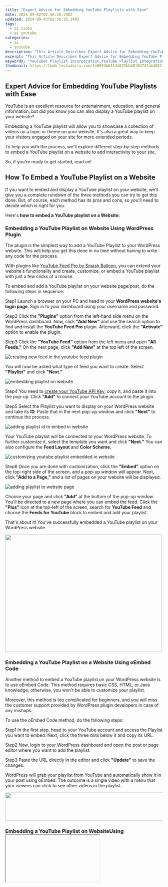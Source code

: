 ```yaml
---
title: "Expert Advice for Embedding YouTube Playlists with Ease"
date: 2024-09-02T02:56:26.240Z
updated: 2024-09-03T02:56:26.240Z
tags:
  - ai video
  - ai youtube
categories:
  - ai
  - youtube
description: "This Article Describes Expert Advice for Embedding YouTube Playlists with Ease"
excerpt: "This Article Describes Expert Advice for Embedding YouTube Playlists with Ease"
keywords: "YouTuber Playlist Incorporation,YouTube Playlist Integration,Easy Video Compilation,Streamlining Playlists,Embedding Media Content,Seamless Video Links,Simple Playlists Plugin"
thumbnail: https://thmb.techidaily.com/1e0694b6112d675bbb8f0d747ab36517f01502f4062f523abbe17fcfc5ae5fc7.jpg
---
```


## Expert Advice for Embedding YouTube Playlists with Ease

YouTube is an excellent resource for entertainment, education, and general information, but did you know you can also display a YouTube playlist on your website?

Embedding a YouTube playlist will allow you to showcase a collection of videos on a topic or theme on your website. It's also a great way to keep your visitors engaged on your site for more extended periods.

To help you with the process, we'll explore different step-by-step methods to embed a YouTube playlist on a website to add interactivity to your site.

So, if you're ready to get started, read on!

## How To Embed a YouTube Playlist on a Website

If you want to embed and display a YouTube playlist on your website, we'll give you a complete rundown of the three methods you can try to get this done. But, of course, each method has its pros and cons, so you'll need to decide which is right for you.

Here's **how to embed a YouTube playlist on a Website:**

### Embedding a YouTube Playlist on Website Using WordPress Plugin

The plugin is the simplest way to add a YouTube Playlist to your WordPress website. This will help you get this done in no time without having to write any code for the process.

With plugins like [YouTube Feed Pro by Smash Balloon](https://smashballoon.com/youtube-feed/), you can extend your website's functionality and create, customize, or embed a YouTube playlist with just a few clicks of a mouse.

To embed and add a YouTube playlist on your website page/post, do the following steps in sequence:

Step1 Launch a browser on your PC and head to your **WordPress website's login page**. Sign in to your dashboard using your username and password.

Step2 Click the **"Plugins"** option from the left-hand side menu on the WordPress dashboard. Now, click **"Add New"** and use the search option to find and install the **YouTube Feed Pro** plugin. Afterward, click the **"Activate"** option to enable the plugin.

Step3 Click the **"YouTube Feed"** option from the left menu and open **"All Feeds."** On the next page, click **"Add New"** at the top left of the screen.

![creating new feed in the youtube feed plugin](https://images.wondershare.com/filmora/article-images/2023/03/creating-new-feed-in-the-youtube-feed-plugin.png)

You will now be asked what type of feed you want to create. Select **"Playlist"** and click **"Next."**

![embedding playlist on website](https://images.wondershare.com/filmora/article-images/2023/03/embedding-playlist-on-website.png)

Step4 You need to [create your YouTube API Key](https://developers.google.com/youtube/v3/getting-started), copy it, and paste it into the pop-up. Click **"Add"** to connect your YouTube account to the plugin.

Step5 Select the Playlist you want to display on your WordPress website and take its **ID**. Paste that in the next pop-up window and click **"Next"** to continue the process.

![adding playlist id to embed in website](https://images.wondershare.com/filmora/article-images/2023/03/adding-playlist-id-to-embed-in-website.png)

Your YouTube playlist will be connected to your WordPress website. To further customize it, select the template you want and click **"Next."** You can also configure the **Feed Layout** and **Color Scheme.**

![customizing youtube playlist embedded in website](https://images.wondershare.com/filmora/article-images/2023/03/customizing-youtube-playlist-embedded-in-website.png)

Step6 Once you are done with customization, click the **"Embed"** option on the top-right side of the screen, and a pop-up window will appear. Next, click **"Add to a Page,"** and a list of pages on your website will be displayed.

![adding playlist to website page](https://images.wondershare.com/filmora/article-images/2023/03/adding-playlist-to-website-page.png)

Choose your page and click **"Add"** at the bottom of the pop-up window. You'll be directed to a new page where you can embed the feed. Click the **"Plus"** icon at the top-left of the screen, search for **YouTube Feed** and choose the **Feeds for YouTube** block to embed and add your playlist.

That's about it! You've successfully embedded a YouTube playlist on your WordPress website.

<!-- affiliate ads begin -->
<a href="https://electronicx.pxf.io/c/5597632/1872456/14483" target="_top" id="1872456"><img src="//a.impactradius-go.com/display-ad/14483-1872456" border="0" alt="" width="500" height="375"/></a><img height="0" width="0" src="https://imp.pxf.io/i/5597632/1872456/14483" style="position:absolute;visibility:hidden;" border="0" />
<!-- affiliate ads end -->
### Embedding a YouTube Playlist on a Website Using oEmbed Code

Another method to embed a YouTube playlist on your WordPress website is to use oEmbed Code. This method requires basic CSS, HTML, or Java knowledge; otherwise, you won't be able to customize your playlist.

Moreover, this method is too complicated for beginners, and you will miss the customer support provided by WordPress plugin developers in case of any mishaps.

To use the oEmbed Code method, do the following steps:

Step1 In the first step, head to your YouTube account and access the Playlist you want to embed. Next, click the three dots below it and copy its URL.

Step2 Now, login to your WordPress dashboard and open the post or page editor where you want to add the playlist.

Step3 Paste the URL directly in the editor and click **"Update"** to save the changes.

WordPress will grab your playlist from YouTube and automatically show it in your post using oEmbed. The outcome is a single video with a menu that your viewers can click to see other videos in the playlist.

<!-- affiliate ads begin -->
<a href="https://newchic.sjv.io/c/5597632/1659704/14420" target="_top" id="1659704"><img src="//a.impactradius-go.com/display-ad/14420-1659704" border="0" alt="" width="728" height="90"/></a><img height="0" width="0" src="https://imp.pxf.io/i/5597632/1659704/14420" style="position:absolute;visibility:hidden;" border="0" />
<!-- affiliate ads end -->
### Embedding a YouTube Playlist on WebsiteUsing <iframe >

Another way to embed a playlist of your YouTube channel on your WordPress site is by using the iFrame code with the following step-by-step instructions:

Step1 In the first step, launch a browser on your desktop or laptop and go to your **YouTube channel.**

Step2 Now, head to the YouTube playlist you want to embed, click the **"Share"** icon, and a pop-up window will appear.

Step3 Choose the **"Embed"** option, and a new lightbox pop-up will appear, having your playlist's embed code. Click **"Copy"** to save the code on your clipboard.

![embedding youtube playlist in website using iframe code](https://images.wondershare.com/filmora/article-images/2023/03/embedding-youtube-playlist-in-website-using-iframe-code.png)

<!-- affiliate ads begin -->
<a href="https://secure.2checkout.com/order/checkout.php?PRODS=30901369&QTY=1&AFFILIATE=108875&CART=1"> <img src="https://secure.avangate.com/images/merchant/ce9a6fb2becc2d235e62b125e9260102/products/1_copy_vMixCallScreenshot1-large.jpg" border="0"> vMix 4K - Software based live production. vMix 4K includes everything in vMix HD plus 4K support, PTZ control, External/Fullscreen output, 4 Virtual Outputs, 1 Replay, 4 vMix Call, and 2 Recorders. 
This bundle includes Studio 200 for vMix from Virtualsetworks, HTTP Matrix 1.0 automation scheduler, and 4 introductory training videos from the Udemy vMix Basic to Amazing course. </a>
<!-- affiliate ads end -->
Step4 Log in to your WordPress dashboard and open the page/post editor where you want to embed the playlist. Click the **"Plus"** icon, search for **"custom HTML,"** and select **"Custom HTML block"** to add to the page/post.

Now, paste the iFrame embed code you've copied from YouTube and click "Update" at the top-right of the screen to save the changes and embed your playlist.

This method will also display one video with a menu from where you and your website viewers can access the playlist. Moreover, there are few customization options to change the appearance.

<!-- affiliate ads begin -->
<a href="https://secure.2checkout.com/order/checkout.php?PRODS=4708689&QTY=1&AFFILIATE=108875&CART=1"><img src="https://www.epubor.com/images/uppic/audible-converter-interface.png" border="0">Epubor Audible Converter for Win： Download and convert Audible AAXC/AA/AAX to MP3 with 100% original quality preserved.</a>
<!-- affiliate ads end -->
## A Bonus Tip: YouTube Video Maker - Filmora

If you find your YouTube videos as boring and not engaging as other content on your website, we recommend using [Wondershare Filmora](https://tools.techidaily.com/wondershare/filmora/download/) for your next project.

[Free Download](https://tools.techidaily.com/wondershare/filmora/download/) For Win 7 or later(64-bit)

[Free Download](https://tools.techidaily.com/wondershare/filmora/download/) For macOS 10.14 or later

With this software, you can quickly make eye-captivating YouTube videos by recording from a screen or webcam and can edit them using advanced editing features. Filmora also allows you to instantly export your content to YouTube with just a few clicks, which you can later embed into your website.

Some key features of Wondershare Filmora are as follows:

* Advanced video editing features include keyframing, speed ramping, Boris FX, Motion Tracking, Titles, and more.
* Massive library of preset templates, effects, transitions, animations, and royalty-free music.
* Instant [Export](https://tools.techidaily.com/wondershare/filmora/download/) to YouTube channel.
* Record from webcam, screen, and voiceover.
* Simple drag-and-drop interface.

<!-- affiliate ads begin -->
<a href="https://secure.2checkout.com/order/checkout.php?PRODS=4620778&QTY=1&AFFILIATE=108875&CART=1"><img src="https://secure.avangate.com/images/merchant/07dd4d5a72f5740ef0f035f201951476/728__90banner.jpg" border="0"></a>
<!-- affiliate ads end -->
## Conclusion

This article discusses step-by-step methods **to embed a YouTube playlist on a website** using the WordPress plugin, oEmbed code, and iFrame embed code.

Additionally, we've recommended Wondershare Filmora for making engaging and captivating YouTube videos that you can export directly to your channel from the software.

We hope you've found this article informative and can now display your YouTube playlist on your site without hassle.

[Free Download](https://tools.techidaily.com/wondershare/filmora/download/) For Win 7 or later(64-bit)

[Free Download](https://tools.techidaily.com/wondershare/filmora/download/) For macOS 10.14 or later

With this software, you can quickly make eye-captivating YouTube videos by recording from a screen or webcam and can edit them using advanced editing features. Filmora also allows you to instantly export your content to YouTube with just a few clicks, which you can later embed into your website.

Some key features of Wondershare Filmora are as follows:

* Advanced video editing features include keyframing, speed ramping, Boris FX, Motion Tracking, Titles, and more.
* Massive library of preset templates, effects, transitions, animations, and royalty-free music.
* Instant [Export](https://tools.techidaily.com/wondershare/filmora/download/) to YouTube channel.
* Record from webcam, screen, and voiceover.
* Simple drag-and-drop interface.

<!-- affiliate ads begin -->
<a href="https://secure.2checkout.com/order/checkout.php?PRODS=40085955&QTY=1&AFFILIATE=108875&CART=1"><img src="https://secure.avangate.com/images/merchant/f702defbc67edb455949f46babab0c18/products/2_logo9.png" border="0">FX PRO (Gold Robot + Silver Robot(Basic Package))</a>
<!-- affiliate ads end -->
## Conclusion

This article discusses step-by-step methods **to embed a YouTube playlist on a website** using the WordPress plugin, oEmbed code, and iFrame embed code.

Additionally, we've recommended Wondershare Filmora for making engaging and captivating YouTube videos that you can export directly to your channel from the software.

We hope you've found this article informative and can now display your YouTube playlist on your site without hassle.

<ins class="adsbygoogle"
     style="display:block"
     data-ad-format="autorelaxed"
     data-ad-client="ca-pub-7571918770474297"
     data-ad-slot="1223367746"></ins>

<ins class="adsbygoogle"
     style="display:block"
     data-ad-format="autorelaxed"
     data-ad-client="ca-pub-7571918770474297"
     data-ad-slot="1223367746"></ins>



<ins class="adsbygoogle"
     style="display:block"
     data-ad-client="ca-pub-7571918770474297"
     data-ad-slot="8358498916"
     data-ad-format="auto"
     data-full-width-responsive="true"></ins>





<span class="atpl-alsoreadstyle">Also read:</span>
<div><ul>
<li><a href="https://instagram-clips.techidaily.com/new-2024-approved-improve-instagram-video-loading-times-effectively/"><u>[New] 2024 Approved  Improve Instagram Video Loading Times Effectively</u></a></li>
<li><a href="https://youtube-zero.techidaily.com/ce-10-budget-friendly-video-subtitle-grabs-for-2024/"><u>[New] Ace 10 Budget-Friendly Video Subtitle Grabs for 2024</u></a></li>
<li><a href="https://youtube-zero.techidaily.com/obile-harmony-6-essential-free-apps-to-download-youtube-tracks-for-2024/"><u>[New] Mobile Harmony  6 Essential Free Apps to Download YouTube Tracks for 2024</u></a></li>
<li><a href="https://screen-sharing-recording.techidaily.com/new-pro-video-guide-crafting-engaging-screencasts/"><u>[New] Pro Video Guide  Crafting Engaging Screencasts</u></a></li>
<li><a href="https://youtube-zero.techidaily.com/humbnails-that-attract-techniques-for-youtube-image-resizing/"><u>[New] Thumbnails That Attract  Techniques for YouTube Image Resizing</u></a></li>
<li><a href="https://youtube-zero.techidaily.com/op-10-youtube-cameras-from-novices-to-experts/"><u>[New] Top 10 YouTube Cameras, From Novices to Experts</u></a></li>
<li><a href="https://youtube-zero.techidaily.com/nlocking-the-secrets-of-captivating-auditory-and-visual-sensations-in-asmr-videos-for-2024/"><u>[New] Unlocking the Secrets of Captivating Auditory & Visual Sensations in ASMR Videos for 2024</u></a></li>
<li><a href="https://youtube-zero.techidaily.com/outube-marketing-boosted-by-free-downloadable-templates-for-2024/"><u>[New] YouTube Marketing Boosted by Free Downloadable Templates for 2024</u></a></li>
<li><a href="https://youtube-zero.techidaily.com/ed-2024-approved-learn-to-turn-comments-on-or-off-on-youtube-easily/"><u>[Updated] 2024 Approved  Learn to Turn Comments On or Off on YouTube Easily</u></a></li>
<li><a href="https://youtube-zero.techidaily.com/ed-2024-approved-unveiling-the-power-of-youtube-backlinks-for-creators/"><u>[Updated] 2024 Approved  Unveiling the Power of YouTube Backlinks for Creators</u></a></li>
<li><a href="https://extra-information.techidaily.com/updated-bridging-audio-and-web-mastering-the-podcast-rss-format/"><u>[Updated] Bridging Audio & Web  Mastering the Podcast RSS Format</u></a></li>
<li><a href="https://youtube-zero.techidaily.com/ed-can-you-legally-capture-video-from-youtube-in-2024/"><u>[Updated] Can You Legally Capture Video From YouTube, In 2024</u></a></li>
<li><a href="https://youtube-zero.techidaily.com/ed-constructing-youtube-playlists-made-simple-for-2024/"><u>[Updated] Constructing YouTube Playlists Made Simple for 2024</u></a></li>
<li><a href="https://youtube-zero.techidaily.com/ed-effortless-inclusion-youtube-media-on-slides/"><u>[Updated] Effortless Inclusion  YouTube Media on Slides</u></a></li>
<li><a href="https://youtube-zero.techidaily.com/ed-filmmaking-mastery-youtube-trailer-design-with-filmora/"><u>[Updated] Filmmaking Mastery  YouTube Trailer Design with Filmora</u></a></li>
<li><a href="https://youtube-zero.techidaily.com/ed-how-to-reverse-youtube-video-in-creative-ways-for-2024/"><u>[Updated] How to Reverse YouTube Video in Creative Ways for 2024</u></a></li>
<li><a href="https://youtube-zero.techidaily.com/ed-in-2024-cutting-edge-editing-with-youtubes-studio-editor/"><u>[Updated] In 2024, Cutting-Edge Editing with YouTube's Studio Editor</u></a></li>
<li><a href="https://youtube-zero.techidaily.com/ed-in-2024-the-stepwise-route-to-discovering-elusive-youtube-footage/"><u>[Updated] In 2024, The Stepwise Route to Discovering Elusive YouTube Footage</u></a></li>
<li><a href="https://vp-tips.techidaily.com/updated-in-2024-unusual-video-orientation-what-causes-sideway-images-on-instagram/"><u>[Updated] In 2024, Unusual Video Orientation  What Causes Sideway Images on Instagram</u></a></li>
<li><a href="https://fox-http.techidaily.com/updated-in-pursuit-of-dreamscapes-vr-travel-unleashed/"><u>[Updated] In Pursuit of Dreamscapes  VR Travel Unleashed</u></a></li>
<li><a href="https://youtube-zero.techidaily.com/approved-essential-tips-for-creating-compelling-free-ads-on-youtube/"><u>2024 Approved  Essential Tips for Creating Compelling Free Ads on YouTube</u></a></li>
<li><a href="https://phone-solutions.techidaily.com/avchd-on-galaxy-xcover-7-convert-mts-for-galaxy-xcover-7-by-aiseesoft-video-converter-play-mts-on-android/"><u>AVCHD on Galaxy XCover 7-convert MTS for Galaxy XCover 7</u></a></li>
<li><a href="https://youtube-zero.techidaily.com/d-the-scenes-creating-successful-youtube-shorts-videos-for-2024/"><u>Behind the Scenes  Creating Successful YouTube Shorts Videos for 2024</u></a></li>
<li><a href="https://youtube-zero.techidaily.com/practices-for-video-thumbnail-creation-in-the-digital-age-for-2024/"><u>Best Practices for Video Thumbnail Creation in the Digital Age for 2024</u></a></li>
<li><a href="https://youtube-zero.techidaily.com/el-success-strategies-a-comprehensive-guide-to-spotlighting-for-2024/"><u>Channel Success Strategies  A Comprehensive Guide to Spotlighting for 2024</u></a></li>
<li><a href="https://youtube-zero.techidaily.com/ver-the-10-yt-channels-with-swift-ascendancy-and-intellect-for-2024/"><u>Discover the 10 YT Channels with Swift Ascendancy and Intellect for 2024</u></a></li>
<li><a href="https://tech-haven.techidaily.com/fact-checking-health-advice-navigating-chatgpt-and-ai-sources-for-truthful-information/"><u>Fact-Checking Health Advice: Navigating ChatGPT and AI Sources for Truthful Information</u></a></li>
<li><a href="https://unlock-android.techidaily.com/how-to-change-honor-90-gt-lock-screen-clock-in-seconds-by-drfone-android/"><u>How To Change Honor 90 GT Lock Screen Clock in Seconds</u></a></li>
<li><a href="https://review-topics.techidaily.com/in-2024-does-airplane-mode-turn-off-gps-location-on-xiaomi-14-ultra-drfone-by-drfone-virtual-android/"><u>In 2024, Does Airplane Mode Turn off GPS Location On Xiaomi 14 Ultra? | Dr.fone</u></a></li>
<li><a href="https://youtube-videos.techidaily.com/in-2024-essential-steps-to-create-youtube-beginnings-and-ends-on-a-budget/"><u>In 2024, Essential Steps to Create YouTube Beginnings & Ends on a Budget</u></a></li>
<li><a href="https://iphone-unlock.techidaily.com/in-2024-how-to-change-your-apple-id-password-on-your-apple-iphone-13-pro-drfone-by-drfone-ios/"><u>In 2024, How To Change Your Apple ID Password On your Apple iPhone 13 Pro | Dr.fone</u></a></li>
<li><a href="https://youtube-zero.techidaily.com/24-how-to-keep-your-audience-engaged-top-6-strategies-for-higher-youtube-stickiness/"><u>In 2024, How To Keep Your Audience Engaged  Top 6 Strategies for Higher YouTube Stickiness</u></a></li>
<li><a href="https://youtube-zero.techidaily.com/24-is-it-illegal-to-screen-capture-youtube-videos/"><u>In 2024, Is It Illegal to Screen-Capture YouTube Videos?</u></a></li>
<li><a href="https://android-location-track.techidaily.com/in-2024-top-5-tracking-apps-to-track-samsung-galaxy-m34-without-them-knowing-drfone-by-drfone-virtual-android/"><u>In 2024, Top 5 Tracking Apps to Track Samsung Galaxy M34 without Them Knowing | Dr.fone</u></a></li>
<li><a href="https://sim-unlock.techidaily.com/in-2024-top-imei-unlokers-for-your-motorola-moto-g34-5g-phone-by-drfone-android/"><u>In 2024, Top IMEI Unlokers for Your Motorola Moto G34 5G Phone</u></a></li>
<li><a href="https://buynow-marvelous.techidaily.com/protect-your-mobile-device-the-ultimate-ranking-of-iphone-antivirus-software/"><u>Protect Your Mobile Device: The Ultimate Ranking of iPhone Antivirus Software</u></a></li>
<li><a href="https://ai-video-tools.techidaily.com/reverse-video-online-the-ultimate-guide-for-2024/"><u>Reverse Video Online The Ultimate Guide for 2024</u></a></li>
<li><a href="https://youtube-zero.techidaily.com/d-screen-craftsman-for-2024/"><u>Second-Screen Craftsman for 2024</u></a></li>
<li><a href="https://youtube-zero.techidaily.com/ssential-guide-to-free-attractive-youtube-intros-for-2024/"><u>The Essential Guide to Free, Attractive YouTube Intros for 2024</u></a></li>
<li><a href="https://youtube-zero.techidaily.com/ltimate-checklist-before-choosing-youtube-tv/"><u>The Ultimate Checklist Before Choosing YouTube TV</u></a></li>
<li><a href="https://smart-video-editing.techidaily.com/updated-fast-forward-your-videos-a-quicktime-player-tutorial-for-2024/"><u>Updated Fast Forward Your Videos A QuickTime Player Tutorial for 2024</u></a></li>
</ul></div>
